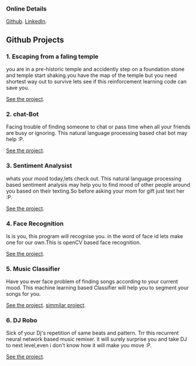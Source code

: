 ### Online Details
[Github](https://github.com/shubham2004/).
[LinkedIn](https://www.linkedin.com/in/shubham-gupta-48951813a/).
## **Github Projects**

### **1. Escaping from a faling temple**
you are in a pre-historic temple and accidently step on a foundation stone and temple start shaking.you have the map of the temple but you need shortest way out to survive lets see if this reinforcement learning code can save you.

[See the project](https://github.com/shubham2004/escaping-from-a-falling-temple).

### **2. chat-Bot**
Facing trouble of finding someone to chat or pass time when all your friends are busy or ignoring. This natural language processing based chat bot may help :P.

[See the project](https://github.com/shubham2004/chat-bot).

### **3. Sentiment Analysist**
whats your mood today,lets check out. This natural language processing based sentiment analysis may help you to find mood of other people around you based on their texting.So before asking your mom for gift just text her :P.

[See the project](https://github.com/shubham2004/sentiment-analysis).

### **4. Face Recognition**
Is is you, this program will recognise you. in the word of face id lets make one for our own.This is openCV based face recognition.

[See the project](https://github.com/shubham2004/face-recognition).

### **5. Music Classifier**
Have you ever face problem of finding songs according to your current mood. This machine learning based Classifier will help you to segment your songs for you.

[See the project](https://github.com/shubham2004/multiple-music-classifier-using-basic-support-vector-machine).
[simmilar project](https://github.com/shubham2004/basic_music_classifier_using_logistic_regression).

### **6. DJ Robo**
Sick of your Dj's repetition of same beats and pattern. Trr this recurrent neural network based music remixer. it will surely surprise you and take DJ to next level,even i don't know how it will make you move :P.

[See the project](https://github.com/shubham2004/recurrent-neural-network-for-music).


